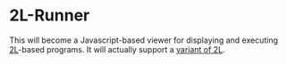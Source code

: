 # 2L-Runner

This will become a Javascript-based viewer for displaying and executing [2L]-based programs.
It will actually support a [variant of 2L][2L-Variant].

[2L]: https://esolangs.org/wiki/2L
[2L-Variant]: https://github.com/erwinbonsma/BusyBeaverFinder/blob/master/README.md